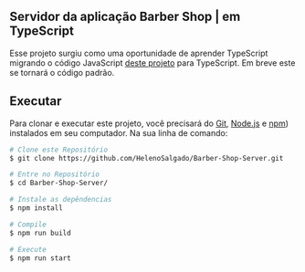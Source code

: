 ## Servidor da aplicação Barber Shop | em TypeScript

Esse projeto surgiu como uma oportunidade de aprender TypeScript migrando o código JavaScript [deste projeto](https://github.com/Iniciativa-PRO/barber-shop-equipe004) para TypeScript. Em breve este se tornará o código padrão.

## Executar

Para clonar e executar este projeto, você precisará do [Git](https://git-scm.com), [Node.js](https://nodejs.org/en/download/) e [npm](https://npmjs.com)) instalados em seu computador. Na sua linha de comando:

```bash
# Clone este Repositório
$ git clone https://github.com/HelenoSalgado/Barber-Shop-Server.git

# Entre no Repositório
$ cd Barber-Shop-Server/

# Instale as depêndencias
$ npm install

# Compile
$ npm run build

# Execute
$ npm run start
```

